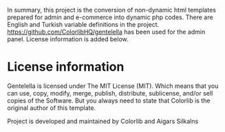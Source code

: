 

In summary, this project is the conversion of non-dynamic html templates prepared for admin and e-commerce into dynamic php codes. There are English and Turkish variable definitions in the project. https://github.com/ColorlibHQ/gentelella has been used for the admin panel. License information is added below.

<h1>License information </h1>

Gentelella is licensed under The MIT License (MIT). Which means that you can use, copy, modify, merge, publish, distribute, sublicense, and/or sell copies of the Software. But you always need to state that Colorlib is the original author of this template.

Project is developed and maintained by Colorlib and Aigars Silkalns

